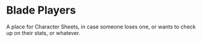 # Blade Players

A place for Character Sheets, in case someone loses one, or wants to check up on their stats, or whatever.
